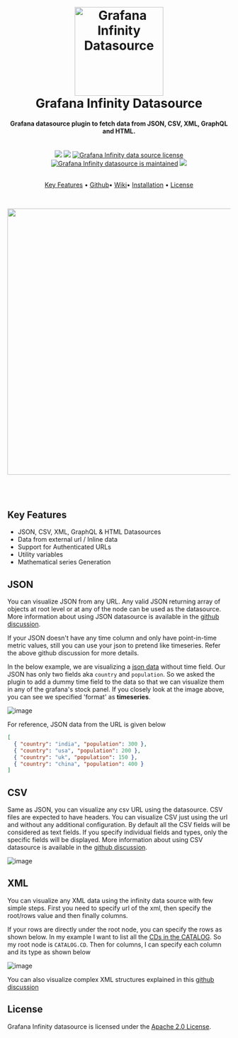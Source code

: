 <div style="text-align: center; width: 100%">
    <h1 align="center">
        <br/>
        <a href="https://yesoreyeram.github.io/grafana-infinity-datasource" target="_blank"><img src="https://raw.githubusercontent.com/yesoreyeram/grafana-infinity-datasource/master/src/img/icon.svg" alt="Grafana Infinity Datasource" width="200" /></a>
        <br />
        Grafana Infinity Datasource
        <br />
    </h1>
    <h4 align="center">Grafana datasource plugin to fetch data from JSON, CSV, XML, GraphQL and HTML.
    </h4>
    <br />
    <div align="center">
        <a href="https://github.com/yesoreyeram/grafana-infinity-datasource/actions?query=workflow%3A%22Build+%26+Publish%22" target="_blank"><img src="https://github.com/yesoreyeram/grafana-infinity-datasource/workflows/Build%20&%20Publish/badge.svg" /></a>
        <a href="https://github.com/yesoreyeram/grafana-infinity-datasource/issues" target="_blank"><img src="https://img.shields.io/github/issues/yesoreyeram/grafana-infinity-datasource" /></a>
        <a href="https://github.com/yesoreyeram/grafana-infinity-datasource/blob/master/LICENSE" target="_blank"><img src="https://img.shields.io/github/license/yesoreyeram/grafana-infinity-datasource" alt="Grafana Infinity data source license" /></a>
        <a href="https://GitHub.com/yesoreyeram/grafana-infinity-datasource/graphs/commit-activity" target="_blank"><img src="https://img.shields.io/badge/Maintained%3F-yes-green.svg" alt="Grafana Infinity datasource is maintained" /></a>
        <a href="https://codeclimate.com/github/yesoreyeram/grafana-infinity-datasource/maintainability" target="_blank"><img src="https://api.codeclimate.com/v1/badges/7e2ae1bce7310890065c/maintainability" /></a>
    </div>
    <br />
    <p align="center">
        <a href="#key-features">Key Features</a> •
        <a href="https://github.com/yesoreyeram/grafana-infinity-datasource" target="_blank">Github</a>•
        <a href="https://yesoreyeram.github.io/grafana-infinity-datasource" target="_blank">Wiki</a>•
        <a href="https://sriramajeyam.com/grafana-infinity-datasource/wiki/installation">Installation</a> •
        <a href="#license">License</a>
    </p>
    <br />
    <p align="center">
        <a href="https://github.com/yesoreyeram/grafana-infinity-datasource/discussions/34" target="_blank"><img src="https://user-images.githubusercontent.com/153843/108427049-7dd66300-7234-11eb-8d27-cec50945a66c.png" width="600"/></a>
    </p>
    <br/>
    <br/>
</div>

## Key Features

* JSON, CSV, XML, GraphQL & HTML Datasources
* Data from external url / Inline data
* Support for Authenticated URLs
* Utility variables
* Mathematical series Generation

## JSON

You can visualize JSON from any URL. Any valid JSON returning array of objects at root level or at any of the node can be used as the datasource. More information about using JSON datasource is available in the [github discussion](https://github.com/yesoreyeram/grafana-infinity-datasource/discussions/34).

If your JSON doesn't have any time column and only have point-in-time metric values, still you can use your json to pretend like timeseries. Refer the above github discussion for more details.

In the below example, we are visualizing a [json data](https://gist.githubusercontent.com/yesoreyeram/2433ce69862f452b9d0460c947ee191f/raw/f8200a62b68a096792578efd5e3c72fdc5d99d98/population.json) without time field. Our JSON  has only two fields aka `country` and `population`.  So we asked the plugin to add a dummy time field to the data so that we can visualize them in any of the grafana's stock panel. If you closely look at the image above, you can see we specified 'format' as **timeseries**.  

![image](https://user-images.githubusercontent.com/153843/108415716-cdf9f900-7225-11eb-8e0d-5d767104a080.png)


For reference, JSON data from the URL is given below

```json
[
  { "country": "india", "population": 300 },
  { "country": "usa", "population": 200 },
  { "country": "uk", "population": 150 },
  { "country": "china", "population": 400 }
]
```

## CSV

Same as JSON, you can visualize any csv URL using the datasource. CSV files are expected to have headers. You can visualize CSV just using the url and without any additional configuration. By default all the CSV fields will be considered as text fields. If you specify individual fields and types, only the specific fields will be displayed. More information about using CSV datasource is available in the [github discussion](https://github.com/yesoreyeram/grafana-infinity-datasource/discussions/36).

![image](https://user-images.githubusercontent.com/153843/108428461-8465da00-7236-11eb-8769-b1c145cbe203.png)

## XML

You can visualize any XML data using the infinity data source with few simple steps. First you need to specify url of the xml, then specify the root/rows value and then finally columns.

If your rows are directly under the root node, you can specify the rows as shown below. In my example I want to list all the [CDs in the CATALOG](https://gist.githubusercontent.com/yesoreyeram/655a362eed0f51be24e16d3f1127a31d/raw/aa58549a5cf9d06dae1204b5a09be5d651adc744/text.xml). So my root node is `CATALOG.CD`. Then for columns, I can specify each column and its type as shown below

![image](https://user-images.githubusercontent.com/153843/108434283-50db7d80-723f-11eb-858e-25a7fef18edb.png)

You can also visualize complex XML structures explained in this [github discussion](https://github.com/yesoreyeram/grafana-infinity-datasource/discussions/37)


## License

Grafana Infinity datasource is licensed under the [Apache 2.0 License](https://github.com/yesoreyeram/grafana-infinity-datasource/blob/master/LICENSE).
